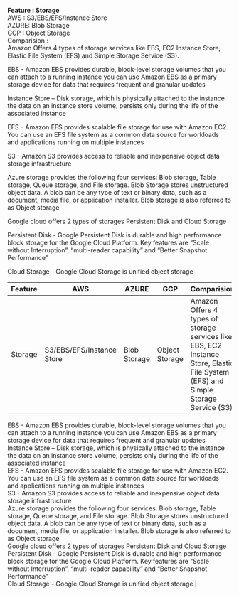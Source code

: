 
**Feature : Storage**  
AWS : S3/EBS/EFS/Instance Store  
AZURE: Blob Storage  
GCP : Object Storage  
Comparision :  
Amazon Offers 4 types of storage services like EBS, EC2 Instance Store, Elastic File System (EFS) and Simple Storage Service (S3).  

EBS - Amazon EBS provides durable, block-level storage volumes that you can attach to a running instance you can use Amazon EBS as a primary storage device for data that requires frequent and granular updates  

Instance Store – Disk storage, which is physically attached to the instance the data on an instance store volume, persists only during the life of the associated instance  

EFS - Amazon EFS provides scalable file storage for use with Amazon EC2. You can use an EFS file system as a common data source for workloads and applications running on multiple instances  

S3 - Amazon S3 provides access to reliable and inexpensive object data storage infrastructure  

Azure storage provides the following four services: Blob storage, Table storage, Queue storage, and File storage. Blob Storage stores unstructured object data. A blob can be any type of text or binary data, such as a document, media file, or application installer. Blob storage is also referred to as Object storage  

Google cloud offers 2 types of storages Persistent Disk and Cloud Storage   

Persistent Disk - Google Persistent Disk is durable and high performance block storage for the Google Cloud Platform. Key features are “Scale without Interruption”, “multi-reader capability” and “Better Snapshot Performance”  

Cloud Storage - Google Cloud Storage is unified object storage  

|Feature|AWS|AZURE|GCP|Comparision|
|---|---|---|---|---|
|Storage|S3/EBS/EFS/Instance Store|Blob Storage|Object Storage|Amazon Offers 4 types of storage services like EBS, EC2 Instance Store, Elastic File System (EFS) and Simple Storage Service (S3).  
EBS - Amazon EBS provides durable, block-level storage volumes that you can attach to a running instance you can use Amazon EBS as a primary storage device for data that requires frequent and granular updates  
Instance Store – Disk storage, which is physically attached to the instance the data on an instance store volume, persists only during the life of the associated instance  
EFS - Amazon EFS provides scalable file storage for use with Amazon EC2. You can use an EFS file system as a common data source for workloads and applications running on multiple instances  
S3 - Amazon S3 provides access to reliable and inexpensive object data storage infrastructure  
Azure storage provides the following four services: Blob storage, Table storage, Queue storage, and File storage. Blob Storage stores unstructured object data. A blob can be any type of text or binary data, such as a document, media file, or application installer. Blob storage is also referred to as Object storage  
Google cloud offers 2 types of storages Persistent Disk and Cloud Storage   
Persistent Disk - Google Persistent Disk is durable and high performance block storage for the Google Cloud Platform. Key features are “Scale without Interruption”, “multi-reader capability” and “Better Snapshot Performance”  
Cloud Storage - Google Cloud Storage is unified object storage |
